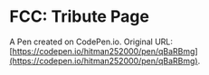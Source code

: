 #  FCC: Tribute Page

A Pen created on CodePen.io. Original URL: [https://codepen.io/hitman252000/pen/qBaRBmg](https://codepen.io/hitman252000/pen/qBaRBmg).


